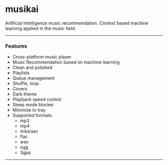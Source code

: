 # musikai

Artificial Intelligence music recommendation. Context based machine learning applied in the music field.

---

### Features

- Cross-platform music player
- Music Recommendation based on machine learning
- Clean and polished
- Playlists
- Queue management
- Shuffle, loop
- Covers
- Dark theme
- Playback speed control
- Sleep mode blocker
- Minimize to tray
- Supported formats:
    - mp3
    - mp4
    - m4a/aac
    - flac
    - wav
    - ogg
    - 3gpp

---
